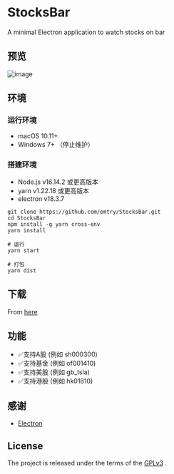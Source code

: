 # StocksBar 
A minimal Electron application to watch stocks on bar

## 预览
![image](https://github.com/emtry/StocksBar/raw/master/images/preview.gif)

## 环境

### 运行环境

- macOS 10.11+
- Windows 7+ （停止维护）

### 搭建环境

- Node.js v16.14.2 或更高版本
- yarn v1.22.18 或更高版本
- electron v18.3.7

```
git clone https://github.com/emtry/StocksBar.git
cd StocksBar
npm install -g yarn cross-env
yarn install

# 运行
yarn start

# 打包
yarn dist
```

## 下载

From [here](https://github.com/emtry/StocksBar/releases/)

## 功能

- ✅支持A股 (例如 sh000300)
- ✅支持基金 (例如 of001410)
- ✅支持美股 (例如 gb_tsla)
- ✅支持港股 (例如 hk01810)

## 感谢
- [Electron](https://github.com/electron/electron)

## License

The project is released under the terms of the  [GPLv3](https://www.gnu.org/licenses/gpl-3.0.txt) .
